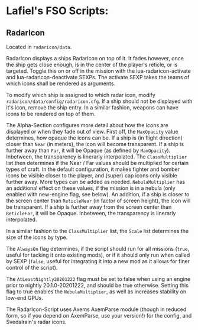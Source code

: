 # Lafiel's FSO Scripts:
## RadarIcon
Located in ``radaricon/data``.

RadarIcon displays a ships RadarIcon on top of it. It fades however, once the ship gets close enough, is in the center of the player's reticle, or is targeted.
Toggle this on or off in the mission with the lua-radaricon-activate and lua-radaricon-deactivate SEXPs. The activate SEXP takes the teams of which icons shall be rendered as arguments.

To modify which ship is assigned to which radar icon, modify ``radaricon/data/config/radaricon.cfg``. If a ship should not be displayed with it's icon, remove the ship entry.
In a similar fashion, weapons can have icons to be rendered on top of them.

The Alpha-Section configures more detail about how the icons are displayed or when they fade out of view.
First off, the ``MaxOpacity`` value determines, how opaque the icons can be.
If a ship is (in flight direction) closer than ``Near`` (in meters), the icon will become transparent. If a ship is further away than ``Far``, it will be Opaque (as defined by ``MaxOpacity``). Inbetween, the transparency is linerarly interpolated.
The ``ClassMultiplier`` list then determines if the Near / Far values should be multiplied for certain types of craft. In the default configuration, it makes fighter and bomber icons be visible closer to the player, and (super) cap icons only visible further away. More types can be added as needed.
``NebulaMultiplier`` has an additional effect on these values, if the mission is in a nebula (only enabled with new-engine flag, see below).
An addition, if a ship is closer to the screen center than ``ReticleNear`` (in factor of screen height), the icon will be transparent. If a ship is further away from the screen center than ``ReticleFar``, it will be Opaque. Inbetween, the transparency is linerarly interpolated.


In a similar fashion to the ``ClassMultiplier`` list, the ``Scale`` list determines the size of the icons by type.

The ``AlwaysOn`` flag determines, if the script should run for all missions (``true``, useful for tacking it onto existing mods), or if it should only run when called by SEXP (``false``, useful for integrating it into a new mod as it allows for finer control of the script).

The ``AtLeastNightly20201222`` flag must be set to false when using an engine prior to nightly 20.1.0-20201222, and should be true otherwise. Setting this flag to true enables the ``NebulaMultiplier``, as well as increases stability on low-end GPUs.

The RadarIcon-Script uses Axems AxemParse module (though in reduced form, so if you depend on AxemParse, use your version!) for the config, and Svedalrain's radar icons.